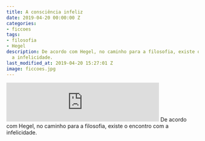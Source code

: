 ```yaml
---
title: A consciência infeliz
date: 2019-04-20 00:00:00 Z
categories:
- ficcoes
tags:
- filosofia
- Hegel
description: De acordo com Hegel, no caminho para a filosofia, existe o encontro com
  a infelicidade.
last_modified_at: 2019-04-20 15:27:01 Z
image: ficcoes.jpg
---
```


<iframe src="https://anchor.fm/podcastficcoes/embed/episodes/A-conscincia-infeliz-e3pt2e" height="102px" width="400px" frameborder="0" scrolling="no"></iframe>
De acordo com Hegel, no caminho para a filosofia, existe o encontro com a infelicidade.

